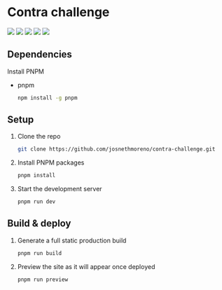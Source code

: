 # Contra challenge

![](https://img.shields.io/badge/HTML5-E34F26?style=for-the-badge&logo=html5&logoColor=white) ![](https://img.shields.io/badge/CSS3-1572B6?style=for-the-badge&logo=css3&logoColor=white) ![](https://img.shields.io/badge/JavaScript-323330?style=for-the-badge&logo=javascript&logoColor=F7DF1E) ![](https://img.shields.io/badge/GreenSock-57a818.svg?style=for-the-badge&logo=GreenSock&logoColor=white) ![](https://img.shields.io/badge/vite-%23646CFF.svg?style=for-the-badge&logo=vite&logoColor=white)

## Dependencies

Install PNPM

* pnpm
  ```sh
  npm install -g pnpm

## Setup

1. Clone the repo
   ```sh
   git clone https://github.com/josnethmoreno/contra-challenge.git
   ```
   
2. Install PNPM packages
   ```sh
   pnpm install
   ```
   
3. Start the development server
   ```sh
   pnpm run dev
   ```

## Build & deploy

1. Generate a full static production build
   ```sh
   pnpm run build
   ```
   
2. Preview the site as it will appear once deployed
   ```sh
   pnpm run preview
   ```
